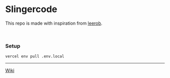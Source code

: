 # Slingercode

This repo is made with inspiration from [leerob](https://github.com/leerob).

<br />

### Setup

`vercel env pull .env.local`

---

[Wiki](https://github.com/slingercode/_slingercode/wiki)
